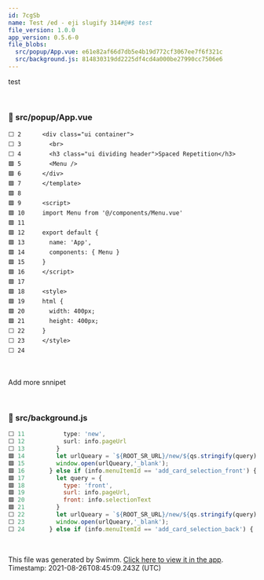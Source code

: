 ```yaml
---
id: 7cgSb
name: Test /ed - eji slugify 314#@#$ test
file_version: 1.0.0
app_version: 0.5.6-0
file_blobs:
  src/popup/App.vue: e61e82af66d7db5e4b19d772cf3067ee7f6f321c
  src/background.js: 814830319dd2225df4cd4a000be27990cc7506e6
---
```


test

<br/>

<!-- NOTE-swimm-snippet: the lines below links your snippet to Swimm -->
### 📄 src/popup/App.vue
```vue
⬜ 2      <div class="ui container">
⬜ 3        <br>
⬜ 4        <h3 class="ui dividing header">Spaced Repetition</h3>
🟩 5        <Menu />
🟩 6      </div>
🟩 7      </template>
🟩 8      
🟩 9      <script>
🟩 10     import Menu from '@/components/Menu.vue'
🟩 11     
🟩 12     export default {
🟩 13       name: 'App',
🟩 14       components: { Menu }
🟩 15     }
🟩 16     </script>
🟩 17     
🟩 18     <style>
🟩 19     html {
🟩 20       width: 400px;
🟩 21       height: 400px;
⬜ 22     }
⬜ 23     </style>
⬜ 24     
```

<br/>

Add more snnipet

<br/>

<!-- NOTE-swimm-snippet: the lines below links your snippet to Swimm -->
### 📄 src/background.js
```javascript
⬜ 11           type: 'new',
⬜ 12           surl: info.pageUrl
⬜ 13         }
🟩 14         let urlQueary = `${ROOT_SR_URL}/new/${qs.stringify(query)}`;
🟩 15         window.open(urlQueary,'_blank');
🟩 16       } else if (info.menuItemId == 'add_card_selection_front') {
🟩 17         let query = {
🟩 18           type: 'front',
🟩 19           surl: info.pageUrl,
🟩 20           front: info.selectionText
🟩 21         }
⬜ 22         let urlQueary = `${ROOT_SR_URL}/new/${qs.stringify(query)}`;
⬜ 23         window.open(urlQueary,'_blank');
⬜ 24       } else if (info.menuItemId == 'add_card_selection_back') {
```

<br/>

This file was generated by Swimm. [Click here to view it in the app](http://localhost:5000/#/repos/Z2l0aHViJTNBJTNBc3ItZXh0ZW5zaW9uJTNBJTNBZG91ZWs=/docs/7cgSb). Timestamp: 2021-08-26T08:45:09.243Z (UTC)